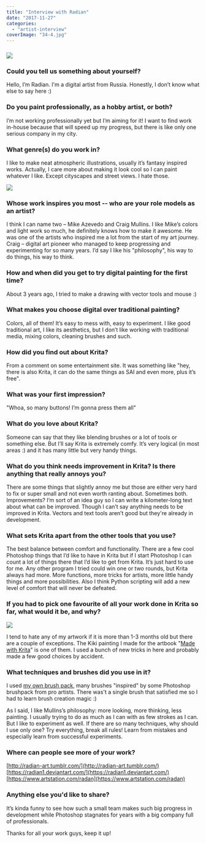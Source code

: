 ```yaml
---
title: "Interview with Radian"
date: "2017-11-27"
categories: 
  - "artist-interview"
coverImage: "34-4.jpg"
---
```


### ![](/images/posts/2017/38.jpg)

### Could you tell us something about yourself?

Hello, I’m Radian. I'm a digital artist from Russia. Honestly, I don’t know what else to say here :)

### Do you paint professionally, as a hobby artist, or both?

I’m not working professionally yet but I’m aiming for it! I want to find work in-house because that will speed up my progress, but there is like only one serious company in my city.

### What genre(s) do you work in?

I like to make neat atmospheric illustrations, usually it’s fantasy inspired works. Actually, I care more about making it look cool so I can paint whatever I like. Except cityscapes and street views. I hate those.

![](/images/posts/2017/16.jpg)

### Whose work inspires you most -- who are your role models as an artist?

I think I can name two – Mike Azevedo and Craig Mullins. I like Mike’s colors and light work so much, he definitely knows how to make it awesome. He was one of the artists who inspired me a lot from the start of my art journey. Craig – digital art pioneer who managed to keep progressing and experimenting for so many years. I’d say I like his "philosophy", his way to do things, his way to think.

### How and when did you get to try digital painting for the first time?

About 3 years ago, I tried to make a drawing with vector tools and mouse :)

### What makes you choose digital over traditional painting?

Colors, all of them! It’s easy to mess with, easy to experiment. I like good traditional art, I like its aesthetics, but I don’t like working with traditional media, mixing colors, cleaning brushes and such.

### How did you find out about Krita?

From a comment on some entertainment site. It was something like "hey, there is also Krita, it can do the same things as SAI and even more, plus it’s free".

### What was your first impression?

"Whoa, so many buttons! I’m gonna press them all"

### What do you love about Krita?

Someone can say that they like blending brushes or a lot of tools or something else. But I’ll say Krita is extremely comfy. It’s very logical (in most areas :) and it has many little but very handy things.

### What do you think needs improvement in Krita? Is there anything that really annoys you?

There are some things that slightly annoy me but those are either very hard to fix or super small and not even worth ranting about. Sometimes both. Improvements? I’m sort of an idea guy so I can write a kilometer-long text about what can be improved. Though I can’t say anything needs to be improved in Krita. Vectors and text tools aren’t good but they're already in development.

### What sets Krita apart from the other tools that you use?

The best balance between comfort and functionality. There are a few cool Photoshop things that I’d like to have in Krita but if I start Photoshop I can count a lot of things there that I’d like to get from Krita. It’s just hard to use for me. Any other program I tried could win one or two rounds, but Krita always had more. More functions, more tricks for artists, more little handy things and more possibilities. Also I think Python scripting will add a new level of comfort that will never be defeated.

### If you had to pick one favourite of all your work done in Krita so far, what would it be, and why?

![](/images/posts/2017/34-4.jpg)

I tend to hate any of my artwork if it is more than 1-3 months old but there are a couple of exceptions. The Kiki painting I made for the artbook "[Made with Krita](/item/made-with-krita-2016-the-krita-artbook/)" is one of them. I used a bunch of new tricks in here and probably made a few good choices by accident.

### What techniques and brushes did you use in it?

I used [my own brush pack](https://forum.kde.org/viewtopic.php?f=274&t=137532), many brushes "inspired" by some Photoshop brushpack from pro artists. There was't a single brush that satisfied me so I had to learn brush creation magic :)

As I said, I like Mullins’s philosophy: more looking, more thinking, less painting. I usually trying to do as much as I can with as few strokes as I can. But I like to experiment as well. If there are so many techniques, why should I use only one? Try everything, break all rules! Learn from mistakes and especially learn from successful experiments.

### Where can people see more of your work?

[http://radian-art.tumblr.com/](http://radian-art.tumblr.com/) [https://radian1.deviantart.com/](https://radian1.deviantart.com/) [https://www.artstation.com/radan](https://www.artstation.com/radan)

### Anything else you'd like to share?

It’s kinda funny to see how such a small team makes such big progress in development while Photoshop stagnates for years with a big company full of professionals.

Thanks for all your work guys, keep it up!
